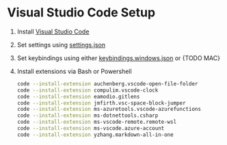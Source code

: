 # Visual Studio Code Setup

1. Install [Visual Studio Code](https://code.visualstudio.com/)

2. Set settings using [settings.json](settings.json)

3. Set keybindings using either [keybindings.windows.json](keybindings.windows.json) or {TODO MAC}

4. Install extensions via Bash or Powershell

   ```sh
   code --install-extension auchenberg.vscode-open-file-folder
   code --install-extension compulim.vscode-clock
   code --install-extension eamodio.gitlens
   code --install-extension jmfirth.vsc-space-block-jumper
   code --install-extension ms-azuretools.vscode-azurefunctions
   code --install-extension ms-dotnettools.csharp
   code --install-extension ms-vscode-remote.remote-wsl
   code --install-extension ms-vscode.azure-account
   code --install-extension yzhang.markdown-all-in-one
   ```
